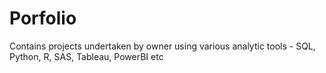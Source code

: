 # Porfolio
Contains projects undertaken by owner using various analytic tools - SQL, Python, R, SAS, Tableau, PowerBI etc
